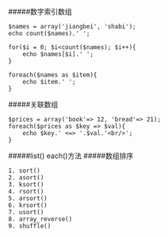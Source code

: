 #####数字索引数组

	$names = array('jiangbei', 'shabi');
	echo count($names).' ';
	
	for($i = 0; $i<count($names); $i++){
	    echo $names[$i].' ';
	}
	
	foreach($names as $item){
	    echo $item.' ';
	}
	
	
#####关联数组

	$prices = array('book'=> 12, 'bread'=> 21);
	foreach($prices as $key => $val){
	    echo $key.' <=> '.$val.'<br/>';
	}

#####list() each()方法
#####数组排序

	1. sort()
	2. asort()
	3. ksort()
	4. rsort()
	5. arsort()
	6. krsort()
	7. usort()
	8. array_reverse()
	9. shuffle()

#####